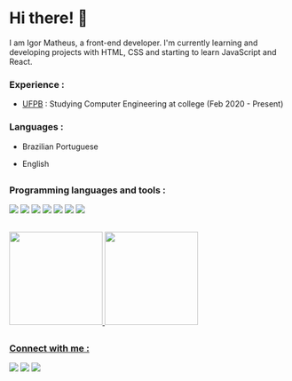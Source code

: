 # Hi there! :wave:

 I am Igor Matheus, a front-end developer. I'm currently learning and developing projects with HTML, CSS and starting to learn JavaScript and React.

### Experience :

- [UFPB](https://www.ufpb.br) : Studying Computer Engineering at college (Feb 2020 - Present)

### Languages :

- Brazilian Portuguese

- English

##

### Programming languages and tools :

<div style="display: inline_block">
  <img src="https://img.shields.io/badge/C%2B%2B-00599C?style=for-the-badge&logo=c%2B%2B&logoColor=white">
  <img src="https://img.shields.io/badge/Python-14354C?style=for-the-badge&logo=python&logoColor=white">
  <img src="https://img.shields.io/badge/HTML5-E34F26?style=for-the-badge&logo=html5&logoColor=white">
  <img src="https://img.shields.io/badge/CSS3-1572B6?style=for-the-badge&logo=css3&logoColor=white">
  <img src="https://img.shields.io/badge/GIT-E44C30?style=for-the-badge&logo=git&logoColor=white">
  <img src="https://img.shields.io/badge/JavaScript-323330?style=for-the-badge&logo=javascript&logoColor=F7DF1E">
  <img src="https://img.shields.io/badge/React-20232A?style=for-the-badge&logo=react&logoColor=61DAFB">
</div>

##

 <div>
  <a href="https://github.com/Igor-Matheus">
  <img height="168em" src="https://github-readme-stats.vercel.app/api?username=Igor-Matheus&show_icons=true&theme=dracula&include_all_commits=true&count_private=true"/>
   
  <img height="168em" src="https://github-readme-stats.vercel.app/api/top-langs/?username=Igor-Matheus&layout=compact&langs_count=16&theme=dracula"/>
</div>
  
 ##

 ### Connect with me :
<div style="display: inline_block"> 
  <a href="https://www.linkedin.com/in/igor-matheus-brito/" target="_blank"><img src="https://img.shields.io/badge/LinkedIn-0077B5?style=for-the-badge&logo=linkedin&logoColor=white" target="_blank"></a>
  <a href = "mailto:igor.medeirosbrito@gmail.com"><img src="https://img.shields.io/badge/-Gmail-A52A2A?style=for-the-badge&logo=gmail&logoColor=white" target="_blank"></a>
  <a href="https://www.instagram.com/_igor.matheus_/" target="_blank"><img src="https://img.shields.io/badge/-Instagram-%23E4405F?style=for-the-badge&logo=instagram&logoColor=white" target="_blank"></a>
</div>
